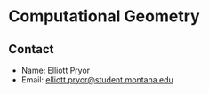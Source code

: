 # Computational Geometry
## Contact
 - Name: Elliott Pryor
 - Email: elliott.pryor@student.montana.edu


